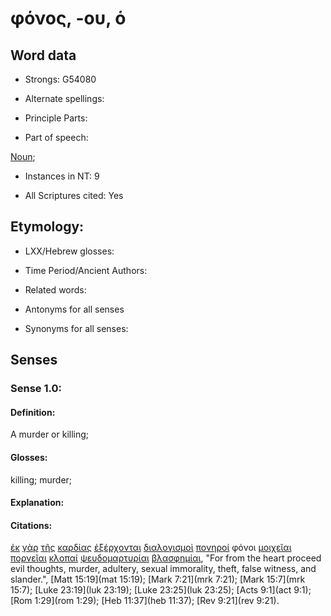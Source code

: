 # φόνος, -ου, ὁ 

<!-- Status: S2=NeedsFinalCheck -->
<!-- Lexica used for edits: BDAG, FFM, LN, A-S -->

## Word data

* Strongs: G54080

* Alternate spellings:

* Principle Parts: 

* Part of speech: 

[Noun](http://ugg.readthedocs.io/en/latest/noun.html); 

* Instances in NT: 9

* All Scriptures cited: Yes

## Etymology: 

* LXX/Hebrew glosses: 

* Time Period/Ancient Authors: 

* Related words: 

* Antonyms for all senses

* Synonyms for all senses: 

## Senses 

### Sense 1.0:

#### Definition: 

A murder or killing;

#### Glosses:

killing; murder;

#### Explanation:

#### Citations:

[ἐκ](../G15370/01.md) [γὰρ](../G10630/01.md) [τῆς](../G35880/01.md) [καρδίας](../G25880/01.md) [ἐξέρχονται](../G18310/01.md) [διαλογισμοὶ](../G12610/01.md) [πονηροί](../G41900/01.md) φόνοι [μοιχεῖαι](../G34300/01.md) [πορνεῖαι](../G42020/01.md) [κλοπαί](../G28290/01.md) [ψευδομαρτυρίαι](../G55770/01.md) [βλασφημίαι](../G09880/01.md), "For from the heart proceed evil thoughts, murder, adultery, sexual immorality, theft, false witness, and slander.", [Matt 15:19](mat 15:19); [Mark 7:21](mrk 7:21); [Mark 15:7](mrk 15:7); [Luke 23:19](luk 23:19); [Luke 23:25](luk 23:25); [Acts 9:1](act 9:1); [Rom 1:29](rom 1:29); [Heb 11:37](heb 11:37); [Rev 9:21](rev 9:21).  


